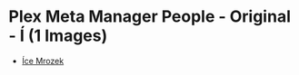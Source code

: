# Plex Meta Manager People - Original - Í (1 Images)

* [Íce Mrozek](https://raw.githubusercontent.com/meisnate12/Plex-Meta-Manager-People/master/Í/Images/%C3%8Dce%20Mrozek.jpg)